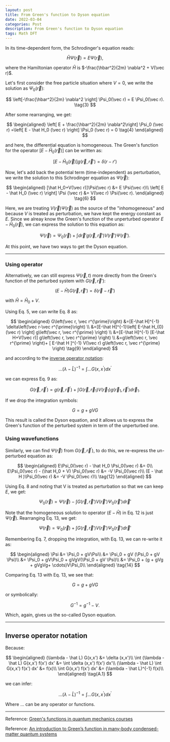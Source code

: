 ```yaml
---
layout: post
title: From Green's function to Dyson equation
date: 2022-03-04
categories: Post
description: From Green's function to Dyson equation
tags: Math DFT
---
```


In its time-dependent form, the Schrodinger's equation reads:

$$
\hat H \Psi(\vec r) = E \Psi(\vec r)
\tag{1},
$$

where the Hamiltonian operator $\hat H$ is $-\frac{\hbar^2}{2m} \nabla^2 + V(\vec r)$.

Let's first consider the free particle situation where $V=0$, we write the solution as $\Psi_0(\vec r)$:

$$
\left[-\frac{\hbar^2}{2m} \nabla^2 \right] \Psi_0(\vec r) = E \Psi_0(\vec r). \tag{3}
$$

After some rearranging, we get:

$$
\begin{aligned}
\left[ E + \frac{\hbar^2}{2m} \nabla^2\right] \Psi_0 (\vec r) =\left[ E - \hat H_0 (\vec r) \right] \Psi_0 (\vec r) =  0 \tag{4}
\end{aligned}
$$

and here, the differential equation is homogeneous. The Green's function for the operator $\left[ E - \hat H_0 (\vec r) \right]$ can be written as:

$$
\left[ E - \hat H_0 (\vec r) \right] g(\vec r, \vec r' ) =  \delta(r-r') \tag{5}
$$

Now, let's add back the potential term (time-independent) as perturbation, we write the solution to this Schrodinger equation as $\Psi(\vec r)$:

$$
\begin{aligned}
[\hat H_0+V(\vec r)]\Psi(\vec r) &= E \Psi(\vec r)\\
\left[ E - \hat H_0 (\vec r) \right] \Psi (\vec r) &= V(\vec r) \Psi(\vec r).
\end{aligned} \tag{6}
$$

Here, we are treating $V(\vec r) \Psi(\vec r)$ as the source of the "inhomogeneous" and because $V$ is treated as perturbation, we have kept the energy constant as $E$.
Since we alreay know the Green's function of the unperturbed operator $E - \hat H_0 (\vec r)$, we can express the solution to this equation as:

$$
\Psi (\vec r) = \Psi_0 (\vec r) + \int d \vec r' g(\vec r, \vec r' ) V(\vec r') \Psi(\vec r'). \tag{7}
$$

At this point, we have two ways to get the Dyson equation.

---

### Using operator

Alternatively, we can still express $\Psi (\vec r, t)$ more directly from the Green's function of the perturbed system with $G(\vec r, \vec r')$:

$$
(E-\hat H) G(\vec r, \vec r' ) = \delta(\vec r - \vec r')  \tag{8}
$$

with $\hat H = \hat H_0 + V$.

Using Eq. 5, we can write Eq. 8 as:

$$
\begin{aligned}
G\left(\vec r, \vec r^{\prime}\right) &=[E-\hat H]^{-1} \delta\left(\vec r-\vec r^{\prime}\right) \\
&=[E-\hat H]^{-1}\left[ E-\hat H_{0}(\vec r) \right] g\left(\vec r, \vec r^{\prime} \right) \\
&=[E-\hat H]^{-1} [E-\hat H+V(\vec r)] g\left(\vec r, \vec r^{\prime} \right) \\
&=g\left(\vec r, \vec r^{\prime} \right)+ [ E-\hat H ]^{-1} V(\vec r) g\left(\vec r, \vec r^{\prime} \right) \tag{9}
\end{aligned}
$$

and according to the [inverse operator notation](#inverse-operator-notation):

$$
\ldots(\lambda-\hat{L})^{-1}=\int \ldots G\left(x, x^{\prime}\right) d x^{\prime} \tag{10}
$$

we can express Eq. 9 as:

$$
G\left(\vec r, \vec r^{\prime} \right)=g\left(\vec r, \vec r^{\prime} \right)+\int  G\left(\vec r, \vec r_{1}\right) V\left(\vec r_{1}\right) g\left(\vec r_{1}, \vec r^{\prime}\right) d \vec r_{1}.  \tag{11}
$$

If we drop the integration symbols:

$$
G = g + gVG
$$

This result is called the Dyson equation, and it allows us to express the Green's function of the perturbed system in term of the unperturbed one.

### Using wavefunctions

Similarly, we can find $\Psi(\vec r)$ from $G\left(\vec r, \vec r^{\prime} \right)$, to do this, we re-express the un-perturbed equation as:

$$
\begin{aligned}
E\Psi_0(\vec r) - \hat H_0 \Psi_0(\vec r) &= 0\\
E\Psi_0(\vec r) - (\hat H_0 + V) \Psi_0(\vec r) &= -V \Psi_0(\vec r)\\
(E - \hat H )\Psi_0(\vec r) &= -V \Psi_0(\vec r)\\ \tag{12}
\end{aligned}
$$

Using Eq. 8 and noting that V is treated as perturbation so that we can keep $E$, we get:

$$
\Psi_0(\vec r) =\Psi(\vec r) - \int G(\vec r, \vec r') V(\vec r') \Psi_0(\vec r') d \vec r' \tag{13}
$$

Note that the homogeneous solution to operator $(E - \hat H )$ in Eq. 12 is just $\Psi(\vec r)$.
Rearranging Eq. 13, we get:

$$
\Psi(\vec r) =\Psi_0(\vec r) + \int G(\vec r, \vec r') V(\vec r') \Psi_0(\vec r') d \vec r' \tag{13}
$$


Remembering Eq. 7, dropping the integration, with Eq. 13, we can re-write it as:

$$
\begin{aligned}
\Psi &= \Psi_0 + gV\Psi\\
&= \Psi_0 + gV (\Psi_0 + gV \Psi)\\
&= \Psi_0 + gV\Psi_0 + gVgV(\Psi_0 + gV \Psi)\\
&= \Psi_0 + (g + gVg + gVgVg+ \cdots)V\Psi_0\\
\end{aligned} \tag{14}
$$

Comparing Eq. 13 with Eq. 13, we see that:

$$
G = g + gVG
$$

or symbolically:

$$
G^{-1} = g^{-1} -V.
$$

Which, again, gives us the so-called Dyson equation.

---


## Inverse operator notation

Because:

$$
\begin{aligned}
(\lambda - \hat L) G(x,x') &= \delta (x,x')\\
\int (\lambda - \hat L) G(x,x') f(x') dx' &= \int \delta (x,x') f(x') dx'\\
(\lambda - \hat L) \int  G(x,x') f(x') dx' &= f(x)\\
\int  G(x,x') f(x') dx' &= (\lambda - \hat L)^{-1} f(x)\\
\end{aligned} \tag{A.1}
$$

we can infer:

$$
\ldots(\lambda-\hat{L})^{-1}=\int \ldots G\left(x, x^{\prime}\right) d x^{\prime} \tag{A.2}
$$

Where $\ldots$ can be any operator or functions.

---
Reference: [Green's functions in quantum mechanics courses](https://arxiv.org/abs/2107.14104)

Reference: [An introduction to Green’s function in many-body condensed-matter quantum systems](https://neel.cnrs.fr/wp-content/uploads/2020/12/GF1_Blase_Aussois.pdf)
